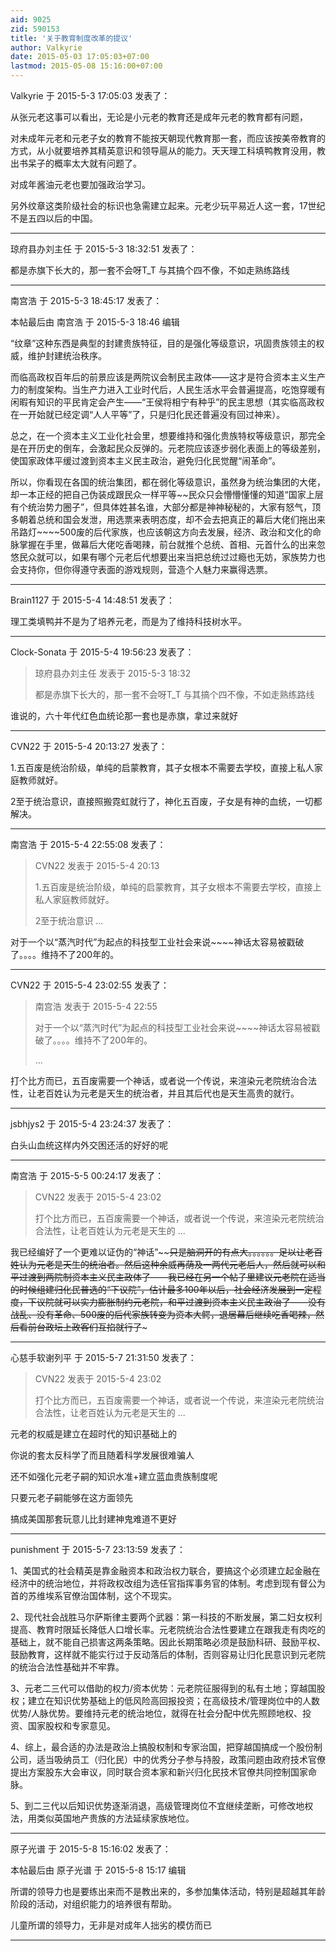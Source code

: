 ```yaml
---
aid: 9025
zid: 590153
title: '关于教育制度改革的提议'
author: Valkyrie
date: 2015-05-03 17:05:03+07:00
lastmod: 2015-05-08 15:16:00+07:00
---
```


Valkyrie 于 2015-5-3 17:05:03 发表了：

从张元老这事可以看出，无论是小元老的教育还是成年元老的教育都有问题，

对未成年元老和元老子女的教育不能按天朝现代教育那一套，而应该按美帝教育的方式，从小就要培养其精英意识和领导扈从的能力。天天理工科填鸭教育没用，教出书呆子的概率太大就有问题了。

对成年酱油元老也要加强政治学习。

另外纹章这类阶级社会的标识也急需建立起来。元老少玩平易近人这一套，17世纪不是五四以后的中国。

---------

琼府县办刘主任 于 2015-5-3 18:32:51 发表了：

都是赤旗下长大的，那一套不会呀T\_T 与其搞个四不像，不如走熟练路线

---------

南宫浩 于 2015-5-3 18:45:17 发表了：

本帖最后由 南宫浩 于 2015-5-3 18:46 编辑 

“纹章”这种东西是典型的封建贵族特征，目的是强化等级意识，巩固贵族领主的权威，维护封建统治秩序。

而临高政权百年后的前景应该是两院议会制民主政体——这才是符合资本主义生产力的制度架构。当生产力进入工业时代后，人民生活水平会普遍提高，吃饱穿暖有闲暇有知识的平民肯定会产生——“王侯将相宁有种乎”的民主思想（其实临高政权在一开始就已经定调“人人平等”了，只是归化民还普遍没有回过神来）。

总之，在一个资本主义工业化社会里，想要维持和强化贵族特权等级意识，那完全是在开历史的倒车，会激起民众反弹的。元老院应该逐步弱化表面上的等级差别，使国家政体平缓过渡到资本主义民主政治，避免归化民觉醒“闹革命”。

所以，你看现在各国的统治集团，都在弱化等级意识，虽然身为统治集团的大佬，却一本正经的把自己伪装成跟民众一样平等~~民众只会懵懵懂懂的知道“国家上层有个统治势力圈子”，但具体姓甚名谁，大部分都是神神秘秘的，大家有怒气，顶多朝着总统和国会发泄，用选票来表明态度，却不会去把真正的幕后大佬们拖出来吊路灯~~~~500废的后代家族，也应该朝这方向去发展，经济、政治和文化的命脉掌握在手里，做幕后大佬吃香喝辣，前台就推个总统、首相、元首什么的出来忽悠民众就可以，如果有哪个元老后代想要出来当把总统过过瘾也无妨，家族势力也会支持你，但你得遵守表面的游戏规则，营造个人魅力来赢得选票。

---------

Brain1127 于 2015-5-4 14:48:51 发表了：

理工类填鸭并不是为了培养元老，而是为了维持科技树水平。

---------

Clock-Sonata 于 2015-5-4 19:56:23 发表了：

> 琼府县办刘主任 发表于 2015-5-3 18:32
> 
> 都是赤旗下长大的，那一套不会呀T\_T 与其搞个四不像，不如走熟练路线



谁说的，六十年代红色血统论那一套也是赤旗，拿过来就好

---------

CVN22 于 2015-5-4 20:13:27 发表了：

1.五百废是统治阶级，单纯的启蒙教育，其子女根本不需要去学校，直接上私人家庭教师就好。

2至于统治意识，直接照搬霓虹就行了，神化五百废，子女是有神的血统，一切都解决。

---------

南宫浩 于 2015-5-4 22:55:08 发表了：

> CVN22 发表于 2015-5-4 20:13
> 
> 1.五百废是统治阶级，单纯的启蒙教育，其子女根本不需要去学校，直接上私人家庭教师就好。
> 
> 2至于统治意识 ...



对于一个以“蒸汽时代”为起点的科技型工业社会来说~~~~神话太容易被戳破了。。。。维持不了200年的。

---------

CVN22 于 2015-5-4 23:02:55 发表了：

> 南宫浩 发表于 2015-5-4 22:55
> 
> 对于一个以“蒸汽时代”为起点的科技型工业社会来说~~~~神话太容易被戳破了。。。。维持不了200年的。
> 
> ...



打个比方而已，五百废需要一个神话，或者说一个传说，来渲染元老院统治合法性，让老百姓认为元老是天生的统治者，并且其后代也是天生高贵的就行。

---------

jsbhjys2 于 2015-5-4 23:24:37 发表了：

白头山血统这样内外交困还活的好好的呢

---------

南宫浩 于 2015-5-5 00:24:17 发表了：

> CVN22 发表于 2015-5-4 23:02
> 
> 打个比方而已，五百废需要一个神话，或者说一个传说，来渲染元老院统治合法性，让老百姓认为元老是天生的 ...



我已经编好了一个更难以证伪的“神话”~~~~只是脑洞开的有点大。。。。。。足以让老百姓认为元老是天生的统治者。然后这种余威再荫及一两代元老后人，然后就可以和平过渡到两院制资本主义民主政体了——我已经在另一个帖子里建议元老院在适当的时候组建归化民普选的“下议院”，估计最多100年以后，社会经济发展到一定程度，下议院就可以实力膨胀制约元老院，和平过渡到资本主义民主政治了——没有战乱、没有革命、500废的后代家族转变为资本大鳄，退居幕后继续吃香喝辣，然后看前台政坛上政客们互掐就行了~~~

---------

心慈手软谢列平 于 2015-5-7 21:31:50 发表了：

> CVN22 发表于 2015-5-4 23:02
> 
> 打个比方而已，五百废需要一个神话，或者说一个传说，来渲染元老院统治合法性，让老百姓认为元老是天生的 ...



元老的权威是建立在超时代的知识基础上的

你说的套太反科学了而且随着科学发展很难骗人

还不如强化元老子嗣的知识水准+建立蓝血贵族制度呢

只要元老子嗣能够在这方面领先

搞成美国那套玩意儿比封建神鬼难道不更好

---------

punishment 于 2015-5-7 23:13:59 发表了：

1、美国式的社会精英是靠金融资本和政治权力联合，要搞这个必须建立起金融在经济中的统治地位，并将政权改组为选任官指挥事务官的体制。考虑到现有督公为首的苏维埃系官僚治国体制，这个不现实。

2、现代社会战胜马尔萨斯律主要两个武器：第一科技的不断发展，第二妇女权利提高、教育时限延长降低人口增长率。元老院统治合法性要建立在跟我走有肉吃的基础上，就不能自己损害这两条策略。因此长期策略必须是鼓励科研、鼓励平权、鼓励教育，这样就不能实行过于反动落后的体制，否则容易让归化民意识到元老院的统治合法性基础并不牢靠。

3、元老二三代可以借助的权力/资本优势：元老院征服得到的私有土地；穿越国股权；建立在知识优势基础上的低风险高回报投资；在高级技术/管理岗位中的人数优势/人脉优势。要维持元老的统治地位，就得在社会分配中优先照顾地权、投资、国家股权和专家意见。

4、综上，最合适的办法是政治上搞股权制和专家治国，把穿越国搞成一个股份制公司，适当吸纳员工（归化民）中的优秀分子参与持股，政策问题由政府技术官僚提出方案股东大会审议，同时联合资本家和新兴归化民技术官僚共同控制国家命脉。

5、到二三代以后知识优势逐渐消退，高级管理岗位不宜继续垄断，可修改地权法，用类似英国地产贵族的方法延续家族地位。

---------

原子光谱 于 2015-5-8 15:16:02 发表了：

本帖最后由 原子光谱 于 2015-5-8 15:17 编辑 

所谓的领导力也是要练出来而不是教出来的，多参加集体活动，特别是超越其年龄阶段的活动，对组织能力的培养很有帮助。

儿童所谓的领导力，无非是对成年人拙劣的模仿而已

---------

